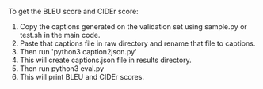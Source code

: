 To get the BLEU score and CIDEr score:
1. Copy the captions generated on the validation set using sample.py or test.sh in the main code.
2. Paste that captions file in raw directory and rename that file to captions.
3. Then run 'python3 caption2json.py'
4. This will create captions.json file in results directory.
5. Then run python3 eval.py
6. This will print BLEU and CIDEr scores.
